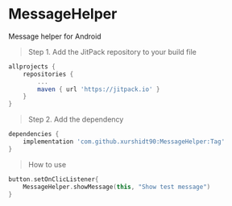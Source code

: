 # MessageHelper
Message helper for Android


> Step 1. Add the JitPack repository to your build file
```gradle
allprojects {
	repositories {
		...
		maven { url 'https://jitpack.io' }
	}
}
```

> Step 2. Add the dependency
```gradle
dependencies {
	implementation 'com.github.xurshidt90:MessageHelper:Tag'
}
```


> How to use
```kotlin
button.setOnClicListener{
	MessageHelper.showMessage(this, "Show test message")
}
```
